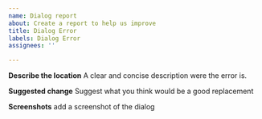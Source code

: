 ```yaml
---
name: Dialog report
about: Create a report to help us improve
title: Dialog Error
labels: Dialog Error
assignees: ''

---
```


**Describe the location**
A clear and concise description were the error is.

**Suggested change**
Suggest what you think would be a good replacement

**Screenshots**
add a screenshot of the dialog
